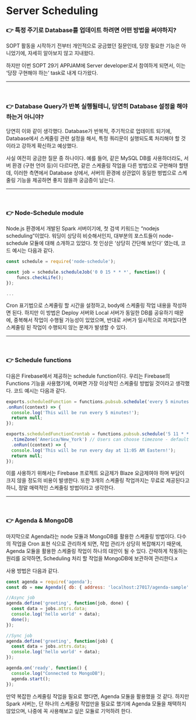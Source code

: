 # Server Scheduling


### 👉 특정 주기로 Database를 업데이트 하려면 어떤 방법을 써야하지?
<p>
SOPT 활동을 시작하기 전부터 개인적으로 궁금했던 질문인데, 당장 필요한 기능은 아니었기에, 자세히 알아보지 않고 지내왔다.

하지만 이번 SOPT 29기 APPJAM에 Server developer로서 참여하게 되면서, 이는 ‘당장 구현해야 하는’ task로 내게 다가왔다.
</p>


---
<br>

### 👉 Database Query가 반복 실행될테니, 당연히 Database 설정을 해야하는거 아니야?
<p>
당연히 이와 같이 생각했다.
Database가 반복적, 주기적으로 업데이트 되기에, Database에서 스케줄링 관련 설정을 해서, 특정 쿼리문이 실행되도록 처리해야 할 것이라고 강하게 확신하고 예상했다.

사실 여전히 궁금한 질문 중 하나이다.
예를 들어, 같은 MySQL DB를 사용하더라도, 서버 환경 (구현 언어 등)이 다르다면, 같은 스케줄링 작업을 다른 방법으로 구현해야 할텐데, 이러한 측면에서 Database 상에서, 서버의 환경에 상관없이 동일한 벙법으로 스케줄링 기능을 제공하면 좋지 않을까 궁금증이 남는다.
</p>

---
<br>

### 👉 Node-Schedule module
<p>
Node.js 환경에서 개발된 Spark 서버이기에, 첫 검색 키워드는 “nodejs scheduling”이었다.
워딩이 상당히 비슷해서인지, 대부분의 포스트들이 node-schedule 모듈에 대해 소개하고 있었다.
첫 인상은 ‘상당히 간단해 보인다’ 였는데, 코드 예시는 다음과 같다.
</p>

```jsx
const schedule = require('node-schedule');

const job = schedule.scheduleJob('0 0 15 * * *', function() {
    funcs.checkLife();
});

...

```

Cron 표기법으로 스케줄링 할 시간을 설정하고, body에 스케줄링 작업 내용을 작성하면 된다.
하지만 이 방법은 Deploy 서버와 Local 서버가 동일한 DB를 공유하기 때문에, 중복해서 작업이 수행될 가능성이 있었으며, 반대로 서버가 일시적으로 꺼져있다면 스케줄링 된 작업이 수행되지 않는 문제가 발생할 수 있다.

---
<br>

### 👉 Schedule functions

다음은 Firebase에서 제공하는 schedule function이다.
우리는 Firebase의 Functions 기능을 사용했기에, 어쩌면 가장 이상적인 스케줄링 방법일 것이라고 생각했다.
코드 예시는 다음과 같다.

```jsx
exports.scheduledFunction = functions.pubsub.schedule('every 5 minutes')
.onRun((context) => {
  console.log('This will be run every 5 minutes!');
  return null;
});
```

```jsx
exports.scheduledFunctionCrontab = functions.pubsub.schedule('5 11 * * *')
  .timeZone('America/New_York') // Users can choose timezone - default is America/Los_Angeles
  .onRun((context) => {
  console.log('This will be run every day at 11:05 AM Eastern!');
  return null;
});
```

이를 사용하기 위해서는 Firebase 프로젝트 요금제가 Blaze 요금제여야 하며 부담이 크지 않을 정도의 비용이 발생한다.
또한 3개의 스케줄링 작업까지는 무료로 제공된다고 하니, 정말 매력적인 스케줄링 방법이라고 생각한다.

---
<br>

### 👉 Agenda & MongoDB

마지막으로 Agenda라는 node 모듈과 MongoDB를 활용한 스케줄링 방법이다.
다수의 작업을 Cron 표현 식으로 관리하게 되면, 작업 관리가 상당히 복잡해지기 때문에, Agenda 모듈을 활용한 스케줄링 작업이 하나의 대안이 될 수 있다.
간략하게 작동하는 원리를 요약하면, Scheduling 처리 할 작업을 MongoDB에 보관하여 관리한다.x

사용 방법은 다음과 같다.

```jsx
const agenda = require('agenda');
const db = new Agenda({ db: { address: 'localhost:27017/agenda-sample' }});

//Async job
agenda.define('greeting', function(job, done) {
  const data = jobs.attrs.data;
  console.log('hello world' + data);
  done();
});

//Sync job
agenda.define('greeting', function(job) {
  const data = jobs.attrs.data;
  console.log('hello world' + data);
});

agenda.on('ready', function() {
  console.log("Connected to MongoDB");
  agenda.start();
});
```

만약 복잡한 스케줄링 작업을 필요로 했다면, Agenda 모듈을 활용했을 것 같다.
하지만 Spark 서버는, 단 하나의 스케줄링 작업만을 필요로 했기에 Agenda 모듈을 채택하지 않았으며,
나중에 꼭 사용해보고 싶은 모듈로 기억하려 한다.